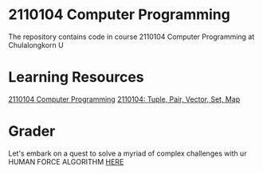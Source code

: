# 2110104 Computer Programming

<p>The repository contains code in course 2110104 Computer Programming at Chulalongkorn U</p>

# Learning Resources

[2110104 Computer Programming](https://www.youtube.com/watch?v=9bxg8jFaWqU&list=PLW3DcQsnGanN_7ye_Yfd_t6yQIAcWVu71)
[2110104: Tuple, Pair, Vector, Set, Map](https://www.youtube.com/watch?v=wmk5fRVwVHs&list=PL0ROnaCzUGB6oqaKAjeeTDiLigvtIGbdm)

# Grader

Let's embark on a quest to solve a myriad of complex challenges with ur HUMAN FORCE ALGORITHM [HERE](https://cedt-grader.nattee.net/main/list)